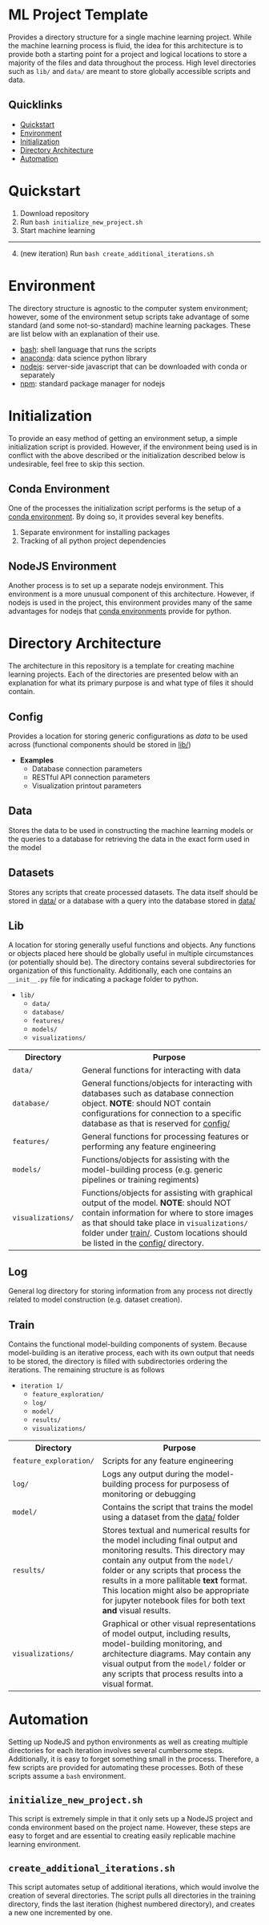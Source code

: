 # ML Project Template
Provides a directory structure for a single machine learning project.  While the machine learning process is fluid, the idea for this architecture is to provide both a starting point for a project and logical locations to store a majority of the files and data throughout the process.  High level directories such as `lib/` and `data/` are meant to store globally accessible scripts and data.  

## Quicklinks
* [Quickstart](#quickstart)
* [Environment](#environment)
* [Initialization](#initialization)
* [Directory Architecture](#directory-architecture)
* [Automation](#automation)


# Quickstart
1. Download repository
2. Run `bash initialize_new_project.sh`
3. Start machine learning
---
4. (new iteration) Run `bash create_additional_iterations.sh`


# Environment
The directory structure is agnostic to the computer system environment; however, some of the environment setup scripts take advantage of some standard (and some not-so-standard) machine learning packages.  These are list below with an explanation of their use.

* [bash](https://www.gnu.org/software/bash/):  shell language that runs the scripts
* [anaconda](https://www.anaconda.com/distribution/): data science python library
* [nodejs](https://nodejs.org/en/): server-side javascript that can be downloaded with conda or separately
* [npm](https://www.npmjs.com/): standard package manager for nodejs


# Initialization
To provide an easy method of getting an environment setup, a simple initialization script is provided.  However, if the environment being used is in conflict with the above described or the initialization described below is undesirable, feel free to skip this section.

## Conda Environment
One of the processes the initialization script performs is the setup of a [conda environment](https://docs.conda.io/projects/conda/en/latest/user-guide/tasks/manage-environments.html).  By doing so, it provides several key benefits.

1. Separate environment for installing packages
2. Tracking of all python project dependencies

## NodeJS Environment
Another process is to set up a separate nodejs environment.  This environment is a more unusual component of this architecture.  However, if nodejs is used in the project, this environment provides many of the same advantages for nodejs that [conda environments](#conda-environment) provide for python.

# Directory Architecture
The architecture in this repository is a template for creating machine learning projects.  Each of the directories are presented below with an explanation for what its primary purpose is and what type of files it should contain.

## Config
Provides a location for storing generic configurations as *data* to be used across (functional components should be stored in [lib/](#lib))
* **Examples**
    * Database connection parameters
    * RESTful API connection parameters
    * Visualization printout parameters

## Data
Stores the data to be used in constructing the machine learning models or the queries to a database for retrieving the data in the exact form used in the model

## Datasets
Stores any scripts that create processed datasets.  The data itself should be stored in [data/](#data) or a database with a query into the database stored in [data/](#data)

## Lib
A location for storing generally useful functions and objects.  Any functions or objects placed here should be globally useful in multiple circumstances (or potentially should be).  The directory contains several subdirectories for organization of this functionality.  Additionally, each one contains an `__init__.py` file for indicating a package folder to python.

* `lib/`
    * `data/`
    * `database/`
    * `features/`
    * `models/`
    * `visualizations/`

<table>
    <tr>
        <th>Directory</th>
        <th>Purpose</th>
    </tr>
    <tr>
        <td><code>data/</code></td>
        <td>General functions for interacting with data</td>
    </tr>
    <tr>
        <td><code>database/</code></td>
        <td>General functions/objects for interacting with databases such as database connection object.  <strong>NOTE</strong>: should NOT contain configurations for connection to a specific database as that is reserved for <a href="#config">config/</a></td>
    </tr>
    <tr>
        <td><code>features/</code></td>
        <td>General functions for processing features or performing any feature engineering</td>
    </tr>
    <tr>
        <td><code>models/</code></td>
        <td>Functions/objects for assisting with the model-building process (e.g. generic pipelines or training regiments)</td>
    </tr>
    <tr>
        <td><code>visualizations/</code></td>
        <td>Functions/objects for assisting with graphical output of the model.  <strong>NOTE</strong>: should NOT contain information for where to store images as that should take place in <code>visualizations/</code> folder under <a href="#train">train/</a>.  Custom locations should be listed in the <a href="#config">config/</a> directory.</td>
    </tr>
</table>


## Log
General log directory for storing information from any process not directly related to model construction (e.g. dataset creation).

## Train
Contains the functional model-building components of system.  Because model-building is an iterative process, each with its own output that needs to be stored, the directory is filled with subdirectories ordering the iterations.  The remaining structure is as follows

* `iteration 1/`
    * `feature_exploration/`
    * `log/`
    * `model/`
    * `results/`
    * `visualizations/`

<table>
    <tr>
        <th>Directory</th>
        <th>Purpose</th>
    </tr>
    <tr>
        <td><code>feature_exploration/</code></td>
        <td>Scripts for any feature engineering</td>
    </tr>
    <tr>
        <td><code>log/</code></td>
        <td>Logs any output during the model-building process for purposess of monitoring or debugging</td>
    </tr>
    <tr>
        <td><code>model/</code></td>
        <td>Contains the script that trains the model using a dataset from the <a href="#data">data/</a> folder</td>
    </tr>
    <tr>
        <td><code>results/</code></td>
        <td>Stores textual and numerical results for the model including final output and monitoring results.  This directory may contain any output from the <code>model/</code> folder or any scripts that process the results in a more pallitable <strong>text</strong> format. This location might also be appropriate for jupyter notebook files for both text <strong>and</strong> visual results.</td>
    </tr>
    <tr>
        <td><code>visualizations/</code></td>
        <td>Graphical or other visual representations of model output, including results, model-building monitoring, and architecture diagrams.  May contain any visual output from the <code>model/</code> folder or any scripts that process results into a visual format.</td>
    </tr>
</table>

# Automation
Setting up NodeJS and python environments as well as creating multiple directories for each iteration involves several cumbersome steps.  Additionally, it is easy to forget something small in the process.  Therefore, a few scripts are provided for automating these processes.  Both of these scripts assume a `bash` environment.

## `initialize_new_project.sh`
This script is extremely simple in that it only sets up a NodeJS project and conda environment based on the project name.  However, these steps are easy to forget and are essential to creating easily replicable machine learning environment.

## `create_additional_iterations.sh`
This script automates setup of additional iterations, which would involve the creation of several directories.  The script pulls all directories in the training directory, finds the last iteration (highest numbered directory), and creates a new one incremented by one.